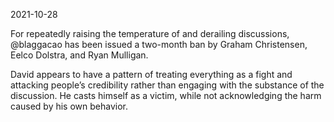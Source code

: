 2021-10-28

For repeatedly raising the temperature of and derailing discussions, @blaggacao has been issued a two-month ban by Graham Christensen, Eelco Dolstra, and Ryan Mulligan.

David appears to have a pattern of treating everything as a fight and attacking people’s credibility rather than engaging with the substance of the discussion. He casts himself as a victim, while not acknowledging the harm caused by his own behavior.
